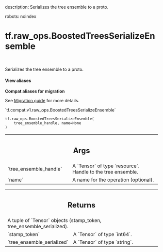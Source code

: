 description: Serializes the tree ensemble to a proto.

robots: noindex

# tf.raw_ops.BoostedTreesSerializeEnsemble

<!-- Insert buttons and diff -->

<table class="tfo-notebook-buttons tfo-api nocontent" align="left">

</table>



Serializes the tree ensemble to a proto.

<section class="expandable">
  <h4 class="showalways">View aliases</h4>
  <p>
<b>Compat aliases for migration</b>
<p>See
<a href="https://www.tensorflow.org/guide/migrate">Migration guide</a> for
more details.</p>
<p>`tf.compat.v1.raw_ops.BoostedTreesSerializeEnsemble`</p>
</p>
</section>

<pre class="devsite-click-to-copy prettyprint lang-py tfo-signature-link">
<code>tf.raw_ops.BoostedTreesSerializeEnsemble(
    tree_ensemble_handle, name=None
)
</code></pre>



<!-- Placeholder for "Used in" -->


<!-- Tabular view -->
 <table class="responsive fixed orange">
<colgroup><col width="214px"><col></colgroup>
<tr><th colspan="2"><h2 class="add-link">Args</h2></th></tr>

<tr>
<td>
`tree_ensemble_handle`
</td>
<td>
A `Tensor` of type `resource`.
Handle to the tree ensemble.
</td>
</tr><tr>
<td>
`name`
</td>
<td>
A name for the operation (optional).
</td>
</tr>
</table>



<!-- Tabular view -->
 <table class="responsive fixed orange">
<colgroup><col width="214px"><col></colgroup>
<tr><th colspan="2"><h2 class="add-link">Returns</h2></th></tr>
<tr class="alt">
<td colspan="2">
A tuple of `Tensor` objects (stamp_token, tree_ensemble_serialized).
</td>
</tr>
<tr>
<td>
`stamp_token`
</td>
<td>
A `Tensor` of type `int64`.
</td>
</tr><tr>
<td>
`tree_ensemble_serialized`
</td>
<td>
A `Tensor` of type `string`.
</td>
</tr>
</table>

